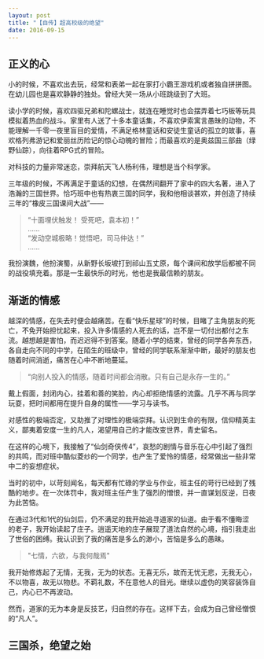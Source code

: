 ```yaml
---
layout: post
title: "【自传】超高校级的绝望"
date: 2016-09-15
---
```


## 正义的心

小的时候，不喜欢出去玩，经常和表弟一起在家打小霸王游戏机或者独自拼拼图。在幼儿园也是喜欢静静的独处。曾经大哭一场从小班跳级到了大班。

读小学的时候，喜欢四驱兄弟和陀螺战士，就连在睡觉时也会摆弄着七巧板等玩具模拟着热血的战斗。家里有人送了十多本童话集，不喜欢伊索寓言愚昧的动物，不能理解一千零一夜里盲目的爱情，不满足格林童话和安徒生童话的孤立的故事，喜欢格列弗游记和爱丽丝历险记的惊心动魄的冒险；而最喜欢的是奥兹国三部曲（绿野仙踪），向往着RPG式的冒险。

对科技的力量非常迷恋，崇拜航天飞人杨利伟，理想是当个科学家。

三年级的时候，不再满足于童话的幻想，在偶然间翻开了家中的四大名著，进入了浩瀚的三国世界。恰巧班中也有热衷三国的同学，我和他相谈甚欢，并创造了持续三年的“橡皮三国课间大战”——

>“十面埋伏触发！ 受死吧，袁本初！”  
……  
“发动空城极略！觉悟吧，司马仲达！”  
……

我扮演魏，他扮演蜀，从新野长坂坡打到祁山五丈原，每个课间和放学后都被不同的战役填充着。那是一生最快乐的时光，他也是我最信赖的朋友。

## 渐逝的情感

越深的情感，在失去时便会越痛苦。在看“快乐星球”的时候，目睹了主角朋友的死亡，不免开始担忧起来，投入许多情感的人死去的话，岂不是一切付出都付之东流。越想越是害怕，而迟迟得不到答案。随着小学的结束，曾经的同学各奔东西，各自走向不同的中学，在陌生的班级中，曾经的同学联系渐渐中断，最好的朋友也随着时间消逝，痛苦在心中不断地蔓延。

> “向别人投入的情感，随着时间都会消散。只有自己是永存一生的。”

戴上假面，封闭内心，挂着和善的笑脸，内心却拒绝情感的流露。几乎不再与同学玩耍，把时间都用在提升自身的属性——学习与读书。

对感性的极端否定，又助推了对理性的极端崇拜。认识到生命的有限，信仰精英主义，鄙夷着安度一生的凡人，渴望用自己的才能改变世界，青史留名。

在这样的心境下，我接触了“仙剑奇侠传4”，哀愁的剧情与音乐在心中引起了强烈的共鸣，而对班中酷似菱纱的一个同学，也产生了爱怜的情感，经常做出一些非常中二的妄想症状。

当时的初中，以苛刻闻名，每天都有忙碌的学业与作业，班主任的苛行已经到了残酷的地步。在一次体罚中，我对班主任产生了强烈的憎恨，并一直谋划反逆，日夜为此苦恼。

在通过3代和1代的仙剑后，仍不满足的我开始追寻道家的仙道。由于看不懂晦涩的老子，我开始读起了庄子。逍遥天地的庄子展现了道法自然的心境，指引我走出了世俗的困缚。我认识到了我的痛苦是多么的渺小，苦恼是多么的愚昧。

> "七情，六欲，与我何哉焉"

我开始修炼起了无情，无我，无为的状态。无喜无乐，故而无忧无悲，无我无心，不以物喜，故无以物悲。不羁礼数，不在意他人的目光。继续以虚伪的笑容装饰自己，内心已不再波动。

然而，道家的无为本身是反技艺，归自然的存在。这样下去，会成为自己曾经憎恨的“凡人”。

## 三国杀，绝望之始
